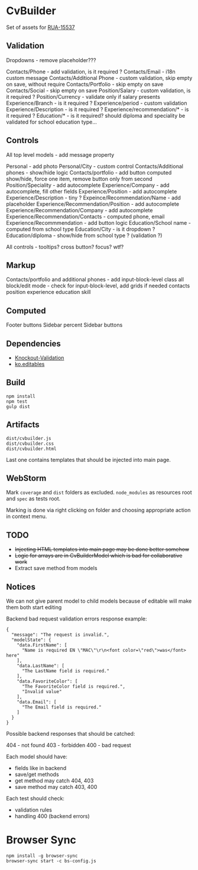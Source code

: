 CvBuilder
=========

Set of assets for [RUA-15537](https://rabota.atlassian.net/browse/RUA-15537)


Validation
------------

Dropdowns - remove placeholder???

Contacts/Phone - add validation, is it required ?
Contacts/Email - i18n custom message
Contacts/Additional Phone - custom validation, skip empty on save, without require
Contacts/Portfolio -  skip empty on save
Contacts/Social -  skip empty on save
Position/Salary - custom validation, is it required  ?
Position/Currency - validate only if salary presents
Experience/Branch - is it required ?
Experience/period - custom validation
Experience/Description - is it required ?
Experience/recommendation/* - is it required ?
Education/* - is it required? should diploma and speciality be validated for school education type...

Controls
--------

All top level models - add message property

Personal - add photo
Personal/City - custom control
Contacts/Additional phones - show/hide logic
Contacts/portfolio - add button computed show/hide, force one item, remove button only from second
Position/Speciality - add autocomplete
Experience/Company - add autocomplete, fill other fields
Experience/Position - add autocomplete
Experience/Description - tiny ?
Expeince/Recommendation/Name - add placeholder
Experience/Recommendation/Position - add autocomplete
Experience/Recommendation/Company - add autocomplete
Experience/Recommendation/Contacts - computed phone, email
Experience/Recommmendation - add button logic
Education/School name - computed from school type
Education/City - is it dropdown ?
Education/diploma - show/hide from school type ? (validation ?)


All controls - tooltips? cross button? focus? wtf?

Markup
------

Contacts/portfolio and additional phones - add input-block-level class
all block/edit mode - check for input-block-level, add grids if needed
contacts
position
experience
education
skill

Computed
--------

Footer buttons
Sidebar percent
Sidebar buttons




Dependencies
------------

 * [Knockout-Validation](https://github.com/Knockout-Contrib/Knockout-Validation)
 * [ko.editables](https://github.com/romanych/ko.editables)

Build
-----

	npm install
	npm test
	gulp dist

Artifacts
---------

	dist/cvbuilder.js
	dist/cvbuilder.css
	dist/cvbuilder.html

Last one contains templates that should be injected into main page.

WebStorm
--------

Mark `coverage` and `dist` folders as excluded. `node_modules` as resources root and `spec` as tests root.

Marking is done via right clicking on folder and choosing appropriate action in context menu.

TODO
----

 * <s>Injecting HTML templates into main page may be done better somehow</s>
 * <s>Logic for arrays are in CvBuilderModel which is bad for collaborative work</s>
 * Extract save method from models

Notices
-------

We can not give parent model to child models because of editable will make them both start editing

Backend bad request validation errors response example:

	{
	  "message": "The request is invalid.",
	  "modelState": {
		"data.FirstName": [
		  "Name is required EN \"MAC\"\r\n<font color=\"red\">was</font> here"
		],
		"data.LastName": [
		  "The LastName field is required."
		],
		"data.FavoriteColor": [
		  "The FavoriteColor field is required.",
		  "Invalid value"
		],
		"data.Email": [
		  "The Email field is required."
		]
	  }
	}


Possible backend responses that should be catched:

404 - not found
403 - forbidden
400 - bad request


Each model should have:

 * fields like in backend
 * save/get methods
 * get method may catch 404, 403
 * save method may catch 403, 400

Each test should check:

 * validation rules
 * handling 400 (backend errors)

Browser Sync
============

	npm install -g browser-sync
	browser-sync start -c bs-config.js

